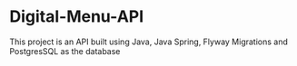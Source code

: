 # Digital-Menu-API
This project is an API built using Java, Java Spring, Flyway Migrations and PostgresSQL as the database

